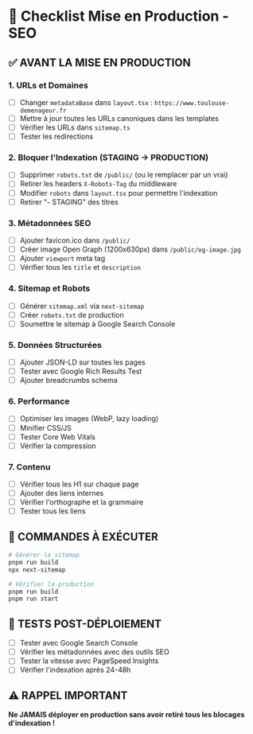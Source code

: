 # 🚀 Checklist Mise en Production - SEO

## ✅ AVANT LA MISE EN PRODUCTION

### 1. URLs et Domaines
- [ ] Changer `metadataBase` dans `layout.tsx` : `https://www.toulouse-demenageur.fr`
- [ ] Mettre à jour toutes les URLs canoniques dans les templates
- [ ] Vérifier les URLs dans `sitemap.ts`
- [ ] Tester les redirections

### 2. Bloquer l'Indexation (STAGING → PRODUCTION)
- [ ] Supprimer `robots.txt` de `/public/` (ou le remplacer par un vrai)
- [ ] Retirer les headers `X-Robots-Tag` du middleware
- [ ] Modifier `robots` dans `layout.tsx` pour permettre l'indexation
- [ ] Retirer "- STAGING" des titres

### 3. Métadonnées SEO
- [ ] Ajouter favicon.ico dans `/public/`
- [ ] Créer image Open Graph (1200x630px) dans `/public/og-image.jpg`
- [ ] Ajouter `viewport` meta tag
- [ ] Vérifier tous les `title` et `description`

### 4. Sitemap et Robots
- [ ] Générer `sitemap.xml` via `next-sitemap`
- [ ] Créer `robots.txt` de production
- [ ] Soumettre le sitemap à Google Search Console

### 5. Données Structurées
- [ ] Ajouter JSON-LD sur toutes les pages
- [ ] Tester avec Google Rich Results Test
- [ ] Ajouter breadcrumbs schema

### 6. Performance
- [ ] Optimiser les images (WebP, lazy loading)
- [ ] Minifier CSS/JS
- [ ] Tester Core Web Vitals
- [ ] Vérifier la compression

### 7. Contenu
- [ ] Vérifier tous les H1 sur chaque page
- [ ] Ajouter des liens internes
- [ ] Vérifier l'orthographe et la grammaire
- [ ] Tester tous les liens

## 🔧 COMMANDES À EXÉCUTER

```bash
# Générer le sitemap
pnpm run build
npx next-sitemap

# Vérifier la production
pnpm run build
pnpm run start
```

## 🧪 TESTS POST-DÉPLOIEMENT

- [ ] Tester avec Google Search Console
- [ ] Vérifier les métadonnées avec des outils SEO
- [ ] Tester la vitesse avec PageSpeed Insights
- [ ] Vérifier l'indexation après 24-48h

## ⚠️ RAPPEL IMPORTANT

**Ne JAMAIS déployer en production sans avoir retiré tous les blocages d'indexation !**
